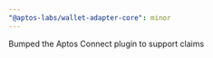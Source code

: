 ```yaml
---
"@aptos-labs/wallet-adapter-core": minor
---
```


Bumped the Aptos Connect plugin to support claims
